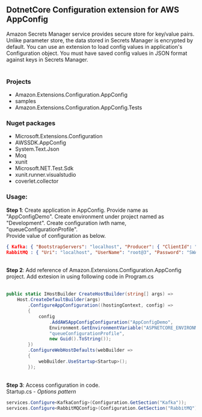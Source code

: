 ## DotnetCore Configuration extension for AWS AppConfig

Amazon Secrets Manager service provides secure store for key/value pairs. Unlike parameter store, the data stored in Secrets Manager is encrypted by default. You can use an extension to load config values in application's Configuration object. You must have saved config values in JSON format against keys in Secrets Manager.
<br><br>

### Projects

- Amazon.Extensions.Configuration.AppConfig
- samples
- Amazon.Extensions.Configuration.AppConfig.Tests
  <br>

### Nuget packages

- Microsoft.Extensions.Configuration
- AWSSDK.AppConfig
- System.Text.Json
- Moq
- xunit
- Microsoft.NET.Test.Sdk
- xunit.runner.visualstudio
- coverlet.collector
  <br>

### Usage:

<b>Step 1</b>: Create application in AppConfig. Provide name as "AppConfigDemo". Create environment under project named as "Development". Create configuration iwth name, "queueConfigurationProfile".
<br>
Provide value of configuration as below.

```json
{ Kafka: { "BootstrapServers": "localhost", "Producer": { "ClientId": "19", "StatisticsIntervalMs": 5000, "MessageTimeoutMs": 10000, "SocketTimeoutMs": 10000, "ApiVersionRequestTimeoutMs": 10000, "MetadataRequestTimeoutMs": 5000, "RequestTimeoutMs": 5000 }, "Consumer": { "GroupId": "49", "EnableAutoCommit": true, "StatisticsIntervalMs": 5000, "SessionTimeoutMs": 10000 } },
RabbitMQ : { "Uri": "localhost", "UserName": "root@3", "Password": "SWAMI", "DispatchConsumersAsync": true } }
```

<br>
<b>Step 2</b>: Add reference of Amazon.Extensions.Configuration.AppConfig project. Add extesion in using following code in Program.cs
<br>
<br>


```csharp
public static IHostBuilder CreateHostBuilder(string[] args) =>
    Host.CreateDefaultBuilder(args)
        .ConfigureAppConfiguration((hostingContext, config) =>
        {
            config
                .AddAWSAppConfigConfiguration("AppConfigDemo",
                Environment.GetEnvironmentVariable("ASPNETCORE_ENVIRONMENT"),
                "queueConfigurationProfile",
                new Guid().ToString());
        })
        .ConfigureWebHostDefaults(webBuilder =>
        {
            webBuilder.UseStartup<Startup>();
        });
```

<br>
<b>Step 3</b>: Access configuration in code.
<br>
Startup.cs - <i>Options pattern</i>

```csharp
services.Configure<KafkaConfig>(Configuration.GetSection("Kafka"));
services.Configure<RabbitMQConfig>(Configuration.GetSection("RabbitMQ"));
```
